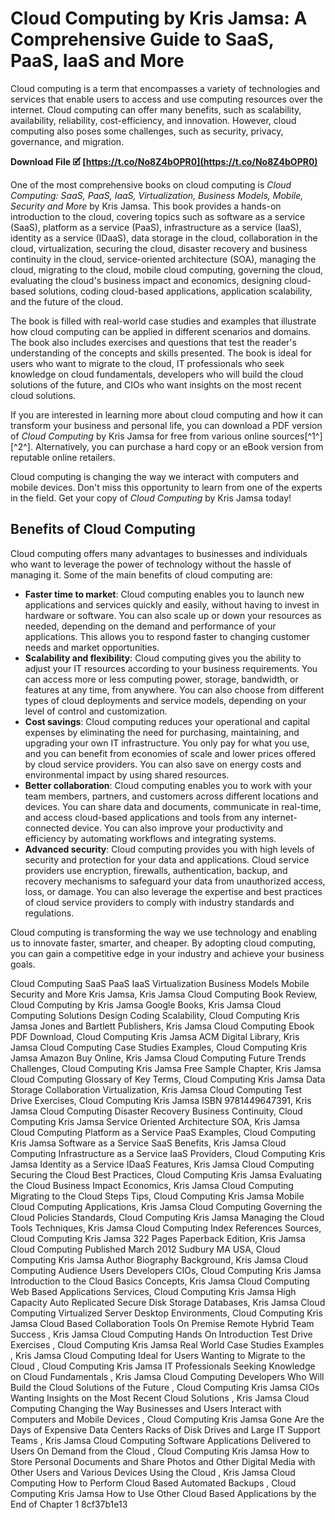 
 
# Cloud Computing by Kris Jamsa: A Comprehensive Guide to SaaS, PaaS, IaaS and More
  
Cloud computing is a term that encompasses a variety of technologies and services that enable users to access and use computing resources over the internet. Cloud computing can offer many benefits, such as scalability, availability, reliability, cost-efficiency, and innovation. However, cloud computing also poses some challenges, such as security, privacy, governance, and migration.
 
**Download File 🗹 [https://t.co/No8Z4bOPR0](https://t.co/No8Z4bOPR0)**


  
One of the most comprehensive books on cloud computing is *Cloud Computing: SaaS, PaaS, IaaS, Virtualization, Business Models, Mobile, Security and More* by Kris Jamsa. This book provides a hands-on introduction to the cloud, covering topics such as software as a service (SaaS), platform as a service (PaaS), infrastructure as a service (IaaS), identity as a service (IDaaS), data storage in the cloud, collaboration in the cloud, virtualization, securing the cloud, disaster recovery and business continuity in the cloud, service-oriented architecture (SOA), managing the cloud, migrating to the cloud, mobile cloud computing, governing the cloud, evaluating the cloud's business impact and economics, designing cloud-based solutions, coding cloud-based applications, application scalability, and the future of the cloud.
  
The book is filled with real-world case studies and examples that illustrate how cloud computing can be applied in different scenarios and domains. The book also includes exercises and questions that test the reader's understanding of the concepts and skills presented. The book is ideal for users who want to migrate to the cloud, IT professionals who seek knowledge on cloud fundamentals, developers who will build the cloud solutions of the future, and CIOs who want insights on the most recent cloud solutions.
  
If you are interested in learning more about cloud computing and how it can transform your business and personal life, you can download a PDF version of *Cloud Computing* by Kris Jamsa for free from various online sources[^1^] [^2^]. Alternatively, you can purchase a hard copy or an eBook version from reputable online retailers.
  
Cloud computing is changing the way we interact with computers and mobile devices. Don't miss this opportunity to learn from one of the experts in the field. Get your copy of *Cloud Computing* by Kris Jamsa today!
  
## Benefits of Cloud Computing
  
Cloud computing offers many advantages to businesses and individuals who want to leverage the power of technology without the hassle of managing it. Some of the main benefits of cloud computing are:
  
- **Faster time to market**: Cloud computing enables you to launch new applications and services quickly and easily, without having to invest in hardware or software. You can also scale up or down your resources as needed, depending on the demand and performance of your applications. This allows you to respond faster to changing customer needs and market opportunities.
- **Scalability and flexibility**: Cloud computing gives you the ability to adjust your IT resources according to your business requirements. You can access more or less computing power, storage, bandwidth, or features at any time, from anywhere. You can also choose from different types of cloud deployments and service models, depending on your level of control and customization.
- **Cost savings**: Cloud computing reduces your operational and capital expenses by eliminating the need for purchasing, maintaining, and upgrading your own IT infrastructure. You only pay for what you use, and you can benefit from economies of scale and lower prices offered by cloud service providers. You can also save on energy costs and environmental impact by using shared resources.
- **Better collaboration**: Cloud computing enables you to work with your team members, partners, and customers across different locations and devices. You can share data and documents, communicate in real-time, and access cloud-based applications and tools from any internet-connected device. You can also improve your productivity and efficiency by automating workflows and integrating systems.
- **Advanced security**: Cloud computing provides you with high levels of security and protection for your data and applications. Cloud service providers use encryption, firewalls, authentication, backup, and recovery mechanisms to safeguard your data from unauthorized access, loss, or damage. You can also leverage the expertise and best practices of cloud service providers to comply with industry standards and regulations.

Cloud computing is transforming the way we use technology and enabling us to innovate faster, smarter, and cheaper. By adopting cloud computing, you can gain a competitive edge in your industry and achieve your business goals.
 
Cloud Computing SaaS PaaS IaaS Virtualization Business Models Mobile Security and More Kris Jamsa,  Kris Jamsa Cloud Computing Book Review,  Cloud Computing by Kris Jamsa Google Books,  Kris Jamsa Cloud Computing Solutions Design Coding Scalability,  Cloud Computing Kris Jamsa Jones and Bartlett Publishers,  Kris Jamsa Cloud Computing Ebook PDF Download,  Cloud Computing Kris Jamsa ACM Digital Library,  Kris Jamsa Cloud Computing Case Studies Examples,  Cloud Computing Kris Jamsa Amazon Buy Online,  Kris Jamsa Cloud Computing Future Trends Challenges,  Cloud Computing Kris Jamsa Free Sample Chapter,  Kris Jamsa Cloud Computing Glossary of Key Terms,  Cloud Computing Kris Jamsa Data Storage Collaboration Virtualization,  Kris Jamsa Cloud Computing Test Drive Exercises,  Cloud Computing Kris Jamsa ISBN 9781449647391,  Kris Jamsa Cloud Computing Disaster Recovery Business Continuity,  Cloud Computing Kris Jamsa Service Oriented Architecture SOA,  Kris Jamsa Cloud Computing Platform as a Service PaaS Examples,  Cloud Computing Kris Jamsa Software as a Service SaaS Benefits,  Kris Jamsa Cloud Computing Infrastructure as a Service IaaS Providers,  Cloud Computing Kris Jamsa Identity as a Service IDaaS Features,  Kris Jamsa Cloud Computing Securing the Cloud Best Practices,  Cloud Computing Kris Jamsa Evaluating the Cloud Business Impact Economics,  Kris Jamsa Cloud Computing Migrating to the Cloud Steps Tips,  Cloud Computing Kris Jamsa Mobile Cloud Computing Applications,  Kris Jamsa Cloud Computing Governing the Cloud Policies Standards,  Cloud Computing Kris Jamsa Managing the Cloud Tools Techniques,  Kris Jamsa Cloud Computing Index References Sources,  Cloud Computing Kris Jamsa 322 Pages Paperback Edition,  Kris Jamsa Cloud Computing Published March 2012 Sudbury MA USA,  Cloud Computing Kris Jamsa Author Biography Background,  Kris Jamsa Cloud Computing Audience Users Developers CIOs,  Cloud Computing Kris Jamsa Introduction to the Cloud Basics Concepts,  Kris Jamsa Cloud Computing Web Based Applications Services,  Cloud Computing Kris Jamsa High Capacity Auto Replicated Secure Disk Storage Databases,  Kris Jamsa Cloud Computing Virtualized Server Desktop Environments,  Cloud Computing Kris Jamsa Cloud Based Collaboration Tools On Premise Remote Hybrid Team Success ,  Kris Jamsa Cloud Computing Hands On Introduction Test Drive Exercises ,  Cloud Computing Kris Jamsa Real World Case Studies Examples ,  Kris Jamsa Cloud Computing Ideal for Users Wanting to Migrate to the Cloud ,  Cloud Computing Kris Jamsa IT Professionals Seeking Knowledge on Cloud Fundamentals ,  Kris Jamsa Cloud Computing Developers Who Will Build the Cloud Solutions of the Future ,  Cloud Computing Kris Jamsa CIOs Wanting Insights on the Most Recent Cloud Solutions ,  Kris Jamsa Cloud Computing Changing the Way Businesses and Users Interact with Computers and Mobile Devices ,  Cloud Computing Kris Jamsa Gone Are the Days of Expensive Data Centers Racks of Disk Drives and Large IT Support Teams ,  Kris Jamsa Cloud Computing Software Applications Delivered to Users On Demand from the Cloud ,  Cloud Computing Kris Jamsa How to Store Personal Documents and Share Photos and Other Digital Media with Other Users and Various Devices Using the Cloud ,  Kris Jamsa Cloud Computing How to Perform Cloud Based Automated Backups ,  Cloud Computing Kris Jamsa How to Use Other Cloud Based Applications by the End of Chapter 1
 8cf37b1e13
 
